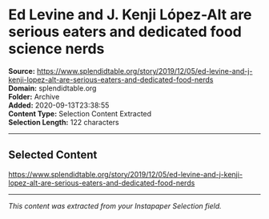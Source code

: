 # Ed Levine and J. Kenji López-Alt are serious eaters and dedicated food science nerds

**Source:** https://www.splendidtable.org/story/2019/12/05/ed-levine-and-j-kenji-lopez-alt-are-serious-eaters-and-dedicated-food-nerds  
**Domain:** splendidtable.org  
**Folder:** Archive  
**Added:** 2020-09-13T23:38:55  
**Content Type:** Selection Content Extracted  
**Selection Length:** 122 characters  


---

## Selected Content

https://www.splendidtable.org/story/2019/12/05/ed-levine-and-j-kenji-lopez-alt-are-serious-eaters-and-dedicated-food-nerds

---

*This content was extracted from your Instapaper Selection field.*